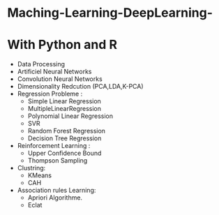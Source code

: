 # Maching-Learning-DeepLearning-


# With Python and R
  - Data Processing 
  - Artificiel Neural Networks
  - Convolution Neural Networks 
  - Dimensionality Redcution (PCA,LDA,K-PCA)
  - Regression Probleme :
	- Simple Linear Regression 
	- MultipleLinearRegression
	- Polynomial Linear Regression
	- SVR 
	- Random Forest Regression
	- Decision Tree Regression
  - Reinforcement Learning :
	- Upper Confidence Bound
	- Thompson Sampling
  - Clustring:
	- KMeans
	- CAH
 - Association rules Learning: 
	- Apriori Algorithme.
	- Eclat
